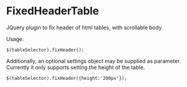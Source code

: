 FixedHeaderTable
================

JQuery plugin to fix header of html tables, with scrollable body

<p>Usage:</p>

<pre><code>$(tableSelector).fixHeader();
</code></pre>

<p>
Additionally, an optional settings object may be supplied as parameter. Currently it only supports setting the height of the table.
</p>

<pre><code>$(tableSelector).fixHeader({height:'200px'});
</code></pre>
